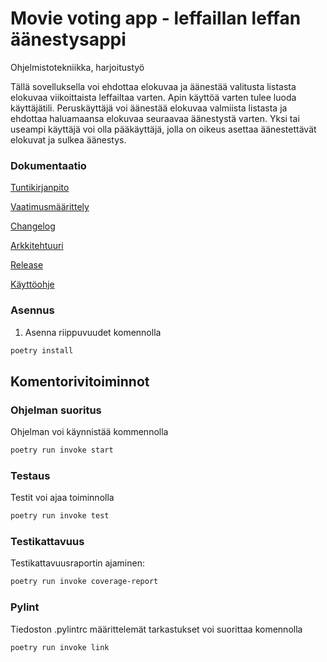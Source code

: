 # Movie voting app - leffaillan leffan äänestysappi
Ohjelmistotekniikka, harjoitustyö

Tällä sovelluksella voi ehdottaa elokuvaa ja äänestää valitusta listasta elokuvaa viikoittaista leffailtaa varten. Apin käyttöä varten tulee luoda käyttäjätili. Peruskäyttäjä voi äänestää elokuvaa valmiista listasta ja ehdottaa haluamaansa elokuvaa seuraavaa äänestystä varten. Yksi tai useampi käyttäjä voi olla pääkäyttäjä, jolla on oikeus asettaa äänestettävät elokuvat ja sulkea äänestys. 


### Dokumentaatio

[Tuntikirjanpito](https://github.com/KatjaKvintus/ot-harjoitustyo/blob/master/dokumentaatio/tuntikirjanpito.md)

[Vaatimusmäärittely](https://github.com/KatjaKvintus/ot-harjoitustyo/blob/master/dokumentaatio/vaatimusmaarittely.md)

[Changelog](https://github.com/KatjaKvintus/ot-harjoitustyo/blob/master/dokumentaatio/changelog.md)

[Arkkitehtuuri](https://github.com/KatjaKvintus/ot-harjoitustyo/blob/master/dokumentaatio/arkkitehtuuri.md)

[Release](https://github.com/KatjaKvintus/ot-harjoitustyo/releases/tag/viikko6)

[Käyttöohje](https://github.com/KatjaKvintus/ot-harjoitustyo/blob/master/dokumentaatio/kayttoohje.md)


### Asennus

1. Asenna riippuvuudet komennolla
```bash
poetry install
```

## Komentorivitoiminnot

### Ohjelman suoritus

Ohjelman voi käynnistää kommennolla 

```bash
poetry run invoke start
```


### Testaus

Testit voi ajaa toiminnolla 

```bash
poetry run invoke test
```


### Testikattavuus

Testikattavuusraportin ajaminen:

```bash
poetry run invoke coverage-report
```


### Pylint

Tiedoston .pylintrc määrittelemät tarkastukset voi suorittaa komennolla

```bash
poetry run invoke link
```
